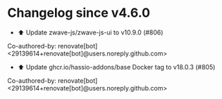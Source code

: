 # Changelog since v4.6.0
- ⬆️ Update zwave-js/zwave-js-ui to v10.9.0 (#806)

Co-authored-by: renovate[bot] <29139614+renovate[bot]@users.noreply.github.com> 
- ⬆️ Update ghcr.io/hassio-addons/base Docker tag to v18.0.3 (#805)

Co-authored-by: renovate[bot] <29139614+renovate[bot]@users.noreply.github.com> 

